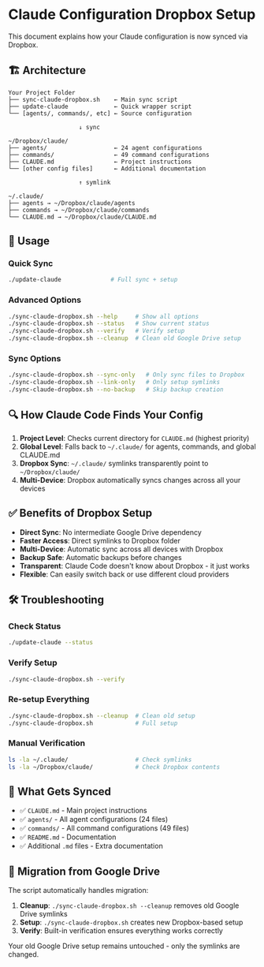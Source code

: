 # Claude Configuration Dropbox Setup

This document explains how your Claude configuration is now synced via Dropbox.

## 🏗️ Architecture

```
Your Project Folder
├── sync-claude-dropbox.sh    ← Main sync script
├── update-claude             ← Quick wrapper script
└── [agents/, commands/, etc] ← Source configuration

                    ↓ sync

~/Dropbox/claude/
├── agents/                   ← 24 agent configurations
├── commands/                 ← 49 command configurations
├── CLAUDE.md                 ← Project instructions
└── [other config files]      ← Additional documentation

                    ↑ symlink

~/.claude/
├── agents → ~/Dropbox/claude/agents
├── commands → ~/Dropbox/claude/commands
└── CLAUDE.md → ~/Dropbox/claude/CLAUDE.md
```

## 🚀 Usage

### Quick Sync
```bash
./update-claude              # Full sync + setup
```

### Advanced Options
```bash
./sync-claude-dropbox.sh --help     # Show all options
./sync-claude-dropbox.sh --status   # Show current status
./sync-claude-dropbox.sh --verify   # Verify setup
./sync-claude-dropbox.sh --cleanup  # Clean old Google Drive setup
```

### Sync Options
```bash
./sync-claude-dropbox.sh --sync-only   # Only sync files to Dropbox
./sync-claude-dropbox.sh --link-only   # Only setup symlinks
./sync-claude-dropbox.sh --no-backup   # Skip backup creation
```

## 🔍 How Claude Code Finds Your Config

1. **Project Level**: Checks current directory for `CLAUDE.md` (highest priority)
2. **Global Level**: Falls back to `~/.claude/` for agents, commands, and global CLAUDE.md
3. **Dropbox Sync**: `~/.claude/` symlinks transparently point to `~/Dropbox/claude/`
4. **Multi-Device**: Dropbox automatically syncs changes across all your devices

## ✅ Benefits of Dropbox Setup

- **Direct Sync**: No intermediate Google Drive dependency
- **Faster Access**: Direct symlinks to Dropbox folder
- **Multi-Device**: Automatic sync across all devices with Dropbox
- **Backup Safe**: Automatic backups before changes
- **Transparent**: Claude Code doesn't know about Dropbox - it just works
- **Flexible**: Can easily switch back or use different cloud providers

## 🛠️ Troubleshooting

### Check Status
```bash
./update-claude --status
```

### Verify Setup
```bash
./sync-claude-dropbox.sh --verify
```

### Re-setup Everything
```bash
./sync-claude-dropbox.sh --cleanup  # Clean old setup
./sync-claude-dropbox.sh            # Full setup
```

### Manual Verification
```bash
ls -la ~/.claude/                   # Check symlinks
ls -la ~/Dropbox/claude/            # Check Dropbox contents
```

## 📁 What Gets Synced

- ✅ `CLAUDE.md` - Main project instructions
- ✅ `agents/` - All agent configurations (24 files)
- ✅ `commands/` - All command configurations (49 files)  
- ✅ `README.md` - Documentation
- ✅ Additional `.md` files - Extra documentation

## 🔄 Migration from Google Drive

The script automatically handles migration:

1. **Cleanup**: `./sync-claude-dropbox.sh --cleanup` removes old Google Drive symlinks
2. **Setup**: `./sync-claude-dropbox.sh` creates new Dropbox-based setup
3. **Verify**: Built-in verification ensures everything works correctly

Your old Google Drive setup remains untouched - only the symlinks are changed.